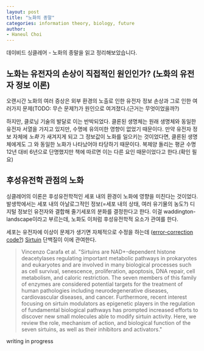 ```yaml
---
layout: post
title: "노화의 종말"
categories: information theory, biology, future
author: 
- Haneul Choi
---
```


데이비드 싱클레어 - 노화의 종말을 읽고 정리해보았습니다.

## 노화는 유전자의 손상이 직접적인 원인인가? (노화의 유전자 정보 이론)
오랜시간 노화의 여러 증상은 외부 환경의 노출로 인한 유전자 정보 손상과 그로 인한 여러가지 문제(TODO: 무슨 문제?)가 원인으로 여겨졌다.(근거는 무엇이었을까?)

하지만, 클로닝 기술의 발달로 이는 반박되었다. 클론된 생명체는 원래 생명체와 동일한 유전자 서열을 가지고 있지만, 수명에 유의미한 영향이 없었기 때문이다. 만약 유전자 정보 자체에 _노화_ 가 새겨지게 되고 그 정보값이 노화를 일으키는 것이었다면, 클론된 생명체에게도 그 와 동일한 노화가 나타났어야 타당하기 때문이다.
복제양 돌리는 평균 수명 12년 대비 6년으로 단명했지만 책에 따르면 이는 다른 요인 때문이었다고 한다.(확인 필요)

## 후성유전학 관점의 노화
싱클레어의 이론은 후성유전학적인 세포 내의 환경이 노화에 영향을 미친다는 것이었다. 발생학에서는 세포 내의 아날로그적인 정보(=세포 내의 상태, 여러 유기물의 농도?) 디지털 정보인 유전자와 결합해 줄기세포의 분화를 결정한다고 한다.
이걸 waddington-landscape이라고 부르는데, 노화도 이처럼 후성유전학적 요소가 관여를 한다. 

세포는 유전자에 이상이 문제가 생기면 자체적으로 수정을 하는데 ([error-correction code?](https://en.wikipedia.org/wiki/Error_correction_code)) [Sirtuin]([https://www.aginganddisease.org/EN/10.14336/AD.2019.0820#:~:text=Ageing%20is%20a%20conserved%20phenomenon,regulation%20of%20diverse%20cellular%20processes.](https://www.ncbi.nlm.nih.gov/pmc/articles/PMC4879741/)https://www.ncbi.nlm.nih.gov/pmc/articles/PMC4879741/)
단백질이 이에 관여한다.

> Vincenzo Carafa et al. "Sirtuins are NAD+-dependent histone deacetylases regulating important metabolic pathways in prokaryotes and eukaryotes and are involved in many biological processes such as cell survival, senescence, proliferation, apoptosis, DNA repair, cell metabolism, and caloric restriction. The seven members of this family of enzymes are considered potential targets for the treatment of human pathologies including neurodegenerative diseases, cardiovascular diseases, and cancer. Furthermore, recent interest focusing on sirtuin modulators as epigenetic players in the regulation of fundamental biological pathways has prompted increased efforts to discover new small molecules able to modify sirtuin activity. Here, we review the role, mechanism of action, and biological function of the seven sirtuins, as well as their inhibitors and activators."

writing in progress
